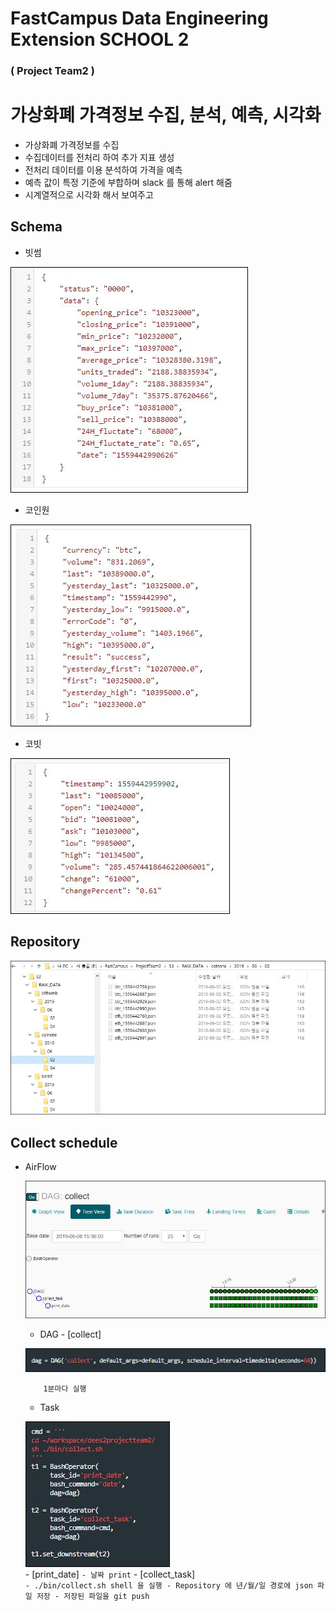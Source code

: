 # FastCampus Data Engineering Extension SCHOOL 2 
### ( Project Team2 )

# 가상화폐 가격정보 수집, 분석, 예측, 시각화
- 가상화폐 가격정보를 수집
- 수집데이터를 전처리 하여 추가 지표 생성
- 전처리 데이터를 이용 분석하여 가격을 예측
- 예측 값이 특정 기준에 부합하며 slack 를 통해 alert 해줌
- 시계열적으로 시각화 해서 보여주고

## Schema

- 빗썸

![빗썸](https://github.com/zeuslabs/dees2projectteam2/blob/master/img/2.JPG)

- 코인원

![코인원](https://github.com/zeuslabs/dees2projectteam2/blob/master/img/3.JPG)

- 코빗

![코빗](https://github.com/zeuslabs/dees2projectteam2/blob/master/img/4.JPG)

## Repository

![repository](https://github.com/zeuslabs/dees2projectteam2/blob/master/img/1.JPG)


## Collect schedule
- AirFlow

    ![AirFlow](https://github.com/zeuslabs/dees2projectteam2/blob/master/img/airflow.JPG)
    - DAG - [collect]
    
    ![DAG](https://github.com/zeuslabs/dees2projectteam2/blob/master/img/dag.JPG)    
    ```
        1분마다 실행
    ```
    - Task
    
    ![TASK](https://github.com/zeuslabs/dees2projectteam2/blob/master/img/task.JPG)    
        - [print_date]
        ```
        - 날짜 print
        ```
        - [collect_task]        
        ```
        - ./bin/collect.sh shell 을 실행
        - Repository 에 년/월/일 경로에 json 파일 저장
        - 저장된 파일을 git push 
        ```

